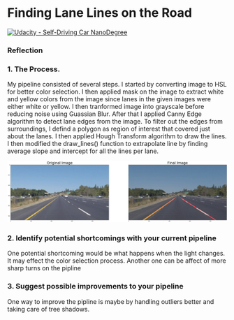 # **Finding Lane Lines on the Road**

[![Udacity - Self-Driving Car NanoDegree](https://s3.amazonaws.com/udacity-sdc/github/shield-carnd.svg)](http://www.udacity.com/drive)

### Reflection

### 1. The Process.

My pipeline consisted of several steps. I started by converting image to HSL for better color selection. I then applied mask on the image to extract white and yellow colors from the image since lanes in the given images were either white or yellow.
I then tranformed image into grayscale before reducing noise using Guassian Blur. After that I applied Canny Edge algorithm to detect lane edges from the image.
To filter out the edges from surroundings, I defind a polygon as region of interest that covered just about the lanes. I then applied Hough Transform algorithm to draw the lines.
I then modified the draw_lines() function to extrapolate line by finding average slope and intercept for all the lines per lane.

<img src="output/output.png" width="600" alt="Combined Image" />

### 2. Identify potential shortcomings with your current pipeline

One potential shortcoming would be what happens when the light changes. It may effect the color selection process.
Another one can be affect of more sharp turns on the pipline

### 3. Suggest possible improvements to your pipeline

One way to improve the pipline is maybe by handling outliers better and taking care of tree shadows.
